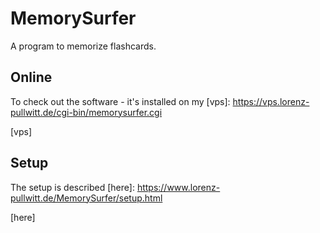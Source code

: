# MemorySurfer

A program to memorize flashcards.

## Online

To check out the software - it's installed on my
[vps]:
https://vps.lorenz-pullwitt.de/cgi-bin/memorysurfer.cgi

[vps]

## Setup

The setup is described
[here]:
https://www.lorenz-pullwitt.de/MemorySurfer/setup.html

[here]
